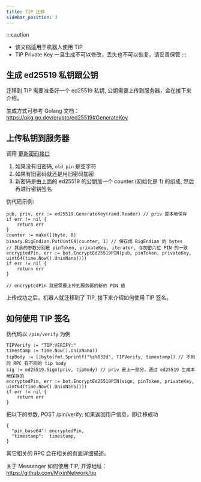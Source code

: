 ```yaml
---
title: TIP 迁移
sidebar_position: 3
---
```


:::caution
* 该文档适用于机器人使用 TIP
* TIP Private Key 一旦生成不可以修改，丢失也不可以恢复，请妥善保管
:::

## 生成 ed25519 私钥跟公钥

迁移到 TIP 需要准备好一个 ed25519 私钥, 公钥需要上传到服务器，会在接下来介绍。

生成方式可参考 Golang 文档：https://pkg.go.dev/crypto/ed25519#GenerateKey

## 上传私钥到服务器

调用 [更新密码接口](/zh-CN/docs/api/pin/pin-update)

1. 如果没有旧密码, `old_pin` 是空字符
2. 如果有旧密码就还是用旧密码加密
3. 新密码是由上面的 ed25519 的公钥加一个 counter (初始化是 1) 的组成, 然后再进行密钥签名

伪代码示例:

```
pub, priv, err := ed25519.GenerateKey(rand.Reader) // priv 要本地保存
if err != nil {
    return err
}
counter := make([]byte, 8)
binary.BigEndian.PutUint64(counter, 1) // 保存成 BigEndian 的 bytes
// 其余的参数分别是 pinToken, privateKey, iterator, 与加密六位 PIN 的一致
encryptedPin, err := bot.EncryptEd25519PIN(pub, pinToken, privateKey, uint64(time.Now().UnixNano()))
if err != nil {
    return err
}

// encryptedPin 就是需要上传到服务器的新的 PIN 值
```

上传成功之后，机器人就迁移到了 TIP, 接下来介绍如何使用 TIP 签名。

## 如何使用 TIP 签名

伪代码以 `/pin/verify` 为例

```
TIPVerify := "TIP:VERIFY:"
timestamp := time.Now().UnixNano()
tipBody := []byte(fmt.Sprintf("%s%032d", TIPVerify, timestamp)) // 不用的 RPC 有不同的 tip body
sig := ed25519.Sign(priv, tipBody) // priv 是上一部分，通过 ed25519 生成本地保存的
encryptedPin, err := bot.EncryptEd25519PIN(sign, pinToken, privateKey, uint64(time.Now().UnixNano()))
if err != nil {
    return err
}
```

把以下的参数, POST /pin/verify, 如果返回用户信息，即迁移成功

```
{
  "pin_base64": encryptedPin,
  "timestamp":  timestamp,
}
```

其它相关的 RPC 会在相关的页面详细描述。

关于 Messenger 如何使用 TIP, 开源地址：https://github.com/MixinNetwork/tip
